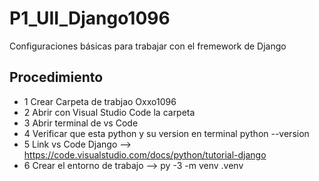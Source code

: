 # P1_UII_Django1096
Configuraciones básicas para trabajar con el fremework de Django
## Procedimiento
- 1 Crear Carpeta de trabjao Oxxo1096
- 2 Abrir con Visual Studio Code la carpeta
- 3 Abrir terminal de vs Code
- 4 Verificar que esta python y su version en terminal python --version
- 5 Link vs Code Django --> https://code.visualstudio.com/docs/python/tutorial-django
- 6 Crear el entorno de trabajo --> py -3 -m venv .venv
